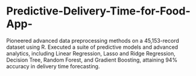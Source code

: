 # Predictive-Delivery-Time-for-Food-App-
Pioneered advanced data preprocessing methods on a 45,153-record dataset using R. 
Executed a suite of predictive models and advanced analytics, including Linear Regression, Lasso and Ridge Regression, Decision Tree, Random Forest, and Gradient Boosting, attaining 94% accuracy in delivery time forecasting.
